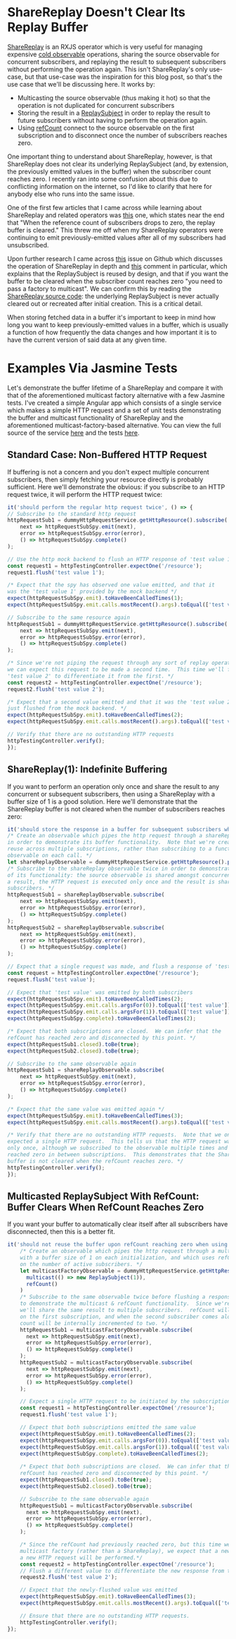 # ShareReplay Doesn't Clear Its Replay Buffer

[ShareReplay](https://www.learnrxjs.io/operators/multicasting/sharereplay.html) is an RXJS operator which is very useful for managing expensive [cold observable](https://blog.thoughtram.io/angular/2016/06/16/cold-vs-hot-observables.html) operations, sharing the source observable for concurrent subscribers, and replaying the result to subsequent subscribers without performing the operation again.  This isn't ShareReplay's only use-case, but that use-case was the inspiration for this blog post, so that's the use case that we'll be discussing here.  It works by:
* Multicasting the source observable (thus making it hot) so that the operation is not duplicated for concurrent subscribers
* Storing the result in a [ReplaySubject](https://xgrommx.github.io/rx-book/content/subjects/replay_subject/index.html) in order to replay the result to future subscribers without having to perform the operation again.
* Using [refCount](https://blog.angularindepth.com/rxjs-how-to-use-refcount-73a0c6619a4e) connect to the source observable on the first subscription and to disconnect once the number of subscribers reaches zero.

One important thing to understand about ShareReplay, however, is that ShareReplay does not clear its underlying ReplaySubject (and, by extension, the previously emitted values in the buffer) when the subscriber count reaches zero.  I recently ran into some confusion about this due to conflicting information on the internet, so I'd like to clarify that here for anybody else who runs into the same issue.

One of the first few articles that I came across while learning about ShareReplay and related operators was [this](https://medium.com/@_achou/rxswift-share-vs-replay-vs-sharereplay-bea99ac42168) one, which states near the end that "When the reference count of subscribers drops to zero, the replay buffer is cleared."  This threw me off when my ShareReplay operators were continuing to emit previously-emitted values after all of my subscribers had unsubscribed.

Upon further research I came across [this](https://github.com/ReactiveX/rxjs/issues/3336) issue on Github which discusses the operation of ShareReplay in depth and [this](https://github.com/ReactiveX/rxjs/issues/3336#issuecomment-404684615) comment in particular, which explains that the ReplaySubject is reused by design, and that if you want the buffer to be cleared when the subscriber count reaches zero "you need to pass a factory to multicast".  We can confirm this by reading the [ShareReplay source code](https://github.com/ReactiveX/rxjs/blob/master/src/internal/operators/shareReplay.ts): the underlying ReplaySubject is never actually cleared out or recreated after initial creation.  This is a critical detail.

When storing fetched data in a buffer it's important to keep in mind how long you want to keep previously-emitted values in a buffer, which is usually a function of how frequently the data changes and how important it is to have the current version of said data at any given time.

# Examples Via Jasmine Tests
Let's demonstrate the buffer lifetime of a ShareReplay and compare it with that of the aforementioned multicast factory alternative with a few Jasmine tests.  I've created a simple Angular app which consists of a single service which makes a simple HTTP request and a set of unit tests demonstrating the buffer and multicast functionality of ShareReplay and the aforementioned multicast-factory-based alternative.  You can view the full source of the service [here](https://github.com/pfbrowning/sharereplay-buffer-example/blob/master/src/app/services/dummy-http-request.service.ts) and the tests [here](https://github.com/pfbrowning/sharereplay-buffer-example/blob/master/src/app/services/dummy-http-request.service.spec.ts).

## Standard Case: Non-Buffered HTTP Request
If buffering is not a concern and you don't expect multiple concurrent subscribers, then simply fetching your resource directly is probably sufficient.
Here we'll demonstrate the obvious: if you subscribe to an HTTP request twice, it will perform the HTTP request twice:
```typescript
it('should perform the regular http request twice', () => {
// Subscribe to the standard http request
httpRequestSub1 = dummyHttpRequestService.getHttpResource().subscribe(
    next => httpRequestSubSpy.emit(next),
    error => httpRequestSubSpy.error(error),
    () => httpRequestSubSpy.complete()
);

// Use the http mock backend to flush an HTTP response of 'test value 1'
const request1 = httpTestingController.expectOne('/resource');
request1.flush('test value 1');

/* Expect that the spy has observed one value emitted, and that it 
was the 'test value 1' provided by the mock backend */
expect(httpRequestSubSpy.emit).toHaveBeenCalledTimes(1);
expect(httpRequestSubSpy.emit.calls.mostRecent().args).toEqual(['test value 1']);

// Subscribe to the same resource again
httpRequestSub1 = dummyHttpRequestService.getHttpResource().subscribe(
    next => httpRequestSubSpy.emit(next),
    error => httpRequestSubSpy.error(error),
    () => httpRequestSubSpy.complete()
);

/* Since we're not piping the request through any sort of replay operator,
we can expect this request to be made a second time.  This time we'll flush
'test value 2' to differentiate it from the first. */
const request2 = httpTestingController.expectOne('/resource');
request2.flush('test value 2');

/* Expect that a second value emitted and that it was the 'test value 2' that we
just flushed from the mock backend. */
expect(httpRequestSubSpy.emit).toHaveBeenCalledTimes(2);
expect(httpRequestSubSpy.emit.calls.mostRecent().args).toEqual(['test value 2']);

// Verify that there are no outstanding HTTP requests
httpTestingController.verify();
});
```
## ShareReplay(1): Indefinite Buffering
If you want to perform an operation only once and share the result to any concurrent or subsequent subscribers, then using a ShareReplay with a buffer size of 1 is a good solution.  Here we'll demonstrate that the ShareReplay buffer is not cleared when the number of subscribers reaches zero:
```typescript
it('should store the response in a buffer for subsequent subscribers when going through shareReplay, even after refCount reaches 0', () => {
/* Create an observable which pipes the http request through a shareReplay with buffer size 1
in order to demonstrate its buffer functionality.  Note that we're creating one observable to 
reuse across multiple subscriptions, rather than subscribing to a function which creates a new 
observable on each call. */
let shareReplayObservable = dummyHttpRequestService.getHttpResource().pipe(shareReplay(1));
/* Subscribe to the shareReplay observable twice in order to demonstrate the 'share' part
of its functionality: the source observable is shared amongst concurrent subscribers.  As
a result, the HTTP request is executed only once and the result is shared among both
subscribers. */
httpRequestSub1 = shareReplayObservable.subscribe(
    next => httpRequestSubSpy.emit(next),
    error => httpRequestSubSpy.error(error),
    () => httpRequestSubSpy.complete()
);
httpRequestSub2 = shareReplayObservable.subscribe(
    next => httpRequestSubSpy.emit(next),
    error => httpRequestSubSpy.error(error),
    () => httpRequestSubSpy.complete()
);

// Expect that a single request was made, and flush a response of 'test value'
const request = httpTestingController.expectOne('/resource');
request.flush('test value');

// Expect that 'test value' was emitted by both subscribers
expect(httpRequestSubSpy.emit).toHaveBeenCalledTimes(2);
expect(httpRequestSubSpy.emit.calls.argsFor(0)).toEqual(['test value']);
expect(httpRequestSubSpy.emit.calls.argsFor(1)).toEqual(['test value']);
expect(httpRequestSubSpy.complete).toHaveBeenCalledTimes(2);

/* Expect that both subscriptions are closed.  We can infer that the
refCount has reached zero and disconnected by this point. */
expect(httpRequestSub1.closed).toBe(true);
expect(httpRequestSub2.closed).toBe(true);

// Subscribe to the same observable again
httpRequestSub1 = shareReplayObservable.subscribe(
    next => httpRequestSubSpy.emit(next),
    error => httpRequestSubSpy.error(error),
    () => httpRequestSubSpy.complete()
);

/* Expect that the same value was emitted again */
expect(httpRequestSubSpy.emit).toHaveBeenCalledTimes(3);
expect(httpRequestSubSpy.emit.calls.mostRecent().args).toEqual(['test value']);

/* Verify that there are no outstanding HTTP requests.  Note that we only flushed &
expected a single HTTP request.  This tells us that the HTTP request was performed
only once, although we subscribed to the observable multiple times and the refCount
reached zero in between subscriptions.  This demonstrates that the ShareReplay
buffer is not cleared when the refCount reaches zero. */
httpTestingController.verify();
});
```
## Multicasted ReplaySubject With RefCount: Buffer Clears When RefCount Reaches Zero
If you want your buffer to automatically clear itself after all subscribers have disconnected, then this is a better fit.
```typescript
it('should not reuse the buffer upon refCount reaching zero when using a multicast factory', () => {
    /* Create an observable which pipes the http request through a multicast factory which creates a ReplaySubject
    with a buffer size of 1 on each initialization, and which uses refCount to connect and disconnect based
    on the number of active subscribers. */
    let multicastFactoryObservable = dummyHttpRequestService.getHttpResource().pipe(
      multicast(() => new ReplaySubject(1)),
      refCount()
    )
    /* Subscribe to the same observable twice before flushing a response in order
    to demonstrate the multicast & refCount functionality.  Since we're multicasting,
    we'll share the same result to multiple subscribers.  refCount will connect
    on the first subscription, and when the second subscriber comes along the ref
    count will be internally incremented to two. */
    httpRequestSub1 = multicastFactoryObservable.subscribe(
      next => httpRequestSubSpy.emit(next),
      error => httpRequestSubSpy.error(error),
      () => httpRequestSubSpy.complete()
    );
    httpRequestSub2 = multicastFactoryObservable.subscribe(
      next => httpRequestSubSpy.emit(next),
      error => httpRequestSubSpy.error(error),
      () => httpRequestSubSpy.complete()
    );

    // Expect a single HTTP request to be initiated by the subscriptions to the multicasted observable
    const request1 = httpTestingController.expectOne('/resource');
    request1.flush('test value 1');

    // Expect that both subscriptions emitted the same value
    expect(httpRequestSubSpy.emit).toHaveBeenCalledTimes(2);
    expect(httpRequestSubSpy.emit.calls.argsFor(0)).toEqual(['test value 1']);
    expect(httpRequestSubSpy.emit.calls.argsFor(1)).toEqual(['test value 1']);
    expect(httpRequestSubSpy.complete).toHaveBeenCalledTimes(2);
    
    /* Expect that both subscriptions are closed.  We can infer that the
    refCount has reached zero and disconnected by this point. */
    expect(httpRequestSub1.closed).toBe(true);
    expect(httpRequestSub2.closed).toBe(true);

    // Subscribe to the same observable again
    httpRequestSub1 = multicastFactoryObservable.subscribe(
      next => httpRequestSubSpy.emit(next),
      error => httpRequestSubSpy.error(error),
      () => httpRequestSubSpy.complete()
    );

    /* Since the refCount had previously reached zero, but this time we're using a
    multicast factory (rather than a ShareReplay), we expect that a new ReplaySubject will be created and that
    a new HTTP request will be performed.*/
    const request2 = httpTestingController.expectOne('/resource');
    // Flush a different value to differentiate the new response from the old
    request2.flush('test value 2');

    // Expect that the newly-flushed value was emitted
    expect(httpRequestSubSpy.emit).toHaveBeenCalledTimes(3);
    expect(httpRequestSubSpy.emit.calls.mostRecent().args).toEqual(['test value 2']);

    // Ensure that there are no outstanding HTTP requests.
    httpTestingController.verify();
});
```